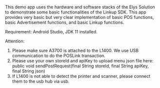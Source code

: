 This demo app uses the hardware and software stacks of the Elys Solution to demonstrate some basic functionalities of the Linkup SDK. This app provides very basic but very clear implementation of basic POS functions, basic Advertisement functions, and basic Linkup functions.

Requirement: Android Studio, JDK 11 installed.

Attention:
1. Please make sure A3700 is attached to the L1400. We use USB communication to do the POSLink transaction.
2. Please use your own storeId and apiKey to upload menu json file here: public void sendPostRequest(final String storeId, final String apiKey, final String json)
3. If L1400 is not able to detect the printer and scanner, please connect them to the usb hub via usb.
